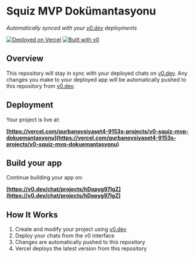 # Squiz MVP Dokümantasyonu

*Automatically synced with your [v0.dev](https://v0.dev) deployments*

[![Deployed on Vercel](https://img.shields.io/badge/Deployed%20on-Vercel-black?style=for-the-badge&logo=vercel)](https://vercel.com/qurbanovsiyaset4-9153s-projects/v0-squiz-mvp-dokuemantasyonu)
[![Built with v0](https://img.shields.io/badge/Built%20with-v0.dev-black?style=for-the-badge)](https://v0.dev/chat/projects/hDopyg97IgZ)

## Overview

This repository will stay in sync with your deployed chats on [v0.dev](https://v0.dev).
Any changes you make to your deployed app will be automatically pushed to this repository from [v0.dev](https://v0.dev).

## Deployment

Your project is live at:

**[https://vercel.com/qurbanovsiyaset4-9153s-projects/v0-squiz-mvp-dokuemantasyonu](https://vercel.com/qurbanovsiyaset4-9153s-projects/v0-squiz-mvp-dokuemantasyonu)**

## Build your app

Continue building your app on:

**[https://v0.dev/chat/projects/hDopyg97IgZ](https://v0.dev/chat/projects/hDopyg97IgZ)**

## How It Works

1. Create and modify your project using [v0.dev](https://v0.dev)
2. Deploy your chats from the v0 interface
3. Changes are automatically pushed to this repository
4. Vercel deploys the latest version from this repository